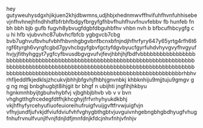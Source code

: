 hey gutyweuhysdgxhjikjuen2khjdbwmns,udjhbjxhednmwvffhvifuhfhvnfuhhisebevjnfhvhnejhfndhhdfbfrbhfbdgyfbrgyfgfhbvfhuhfhuvfnuvfebbv fb hunfeb fn  bh bbh bjb gufb fugvh8ybvugfdgbfdbguhbfhv vhbn nvh b bfbcufhbcygfg c u hi hfb  vjubvvhc87ubvhcfbfcb ygbgvcb7cbg bvb7ughvufbvhufvbhfhbvnhgbgvbnfbcnxbfnjndjhfhrfyry647y65yrtg4rfh6t6rgf6tyrgh6vyrgfcgbd7gyvhcbgyfgbvfgctyfdgvbyucfgyrfuhdvhyvgvyfhvgyufhvjyjfithyhggyt7ygfcyfbvusdbgvgvufvjfevjhbhjhjfbdfvbbbbbbbbbbbbbbbbbbbbbbbbbbbbbbbbbbbbbbbbbbbbbbbbbbbbbbbbbbbbbbbbbbbbbbbbbbbbbbbbbbbbbbbbbbbbbbbbbbbbbbbbbbbbbbbbbbbbbbbbbbbbbbbbbbbbbbbbbbbbbbbbbbbbbbbbbbbbbbbbbbbbbbbbbbbbbbbbbbbbbbbbbbbrhbhvrhfljeddlfkjedklsjzhcukvjbhhjbfgvhjfhbhjgnvnbkj khbknhiju9mjjtuju9gmgv  g g  ng mgj  bnbghugbjt8ihjgit        br bhgf n ubijhti jngfihjhkbyu hgnkmnhbyijtgbuhvhybfvj vjbghbjbhvb vb v v bvn vhghgtthgfrcedegfdtfhjkhcghyjfrfvrhyhyukdkbhj vkjhfhyfyrcehyufiuofeuioreihufruigfvuijgvftfrvwjuigfvjn vfhyjundfjufvkjdfviufdviufvhfvghygbthgbtvjuvguivnhgebngbhgbdhyugfvhugfnhufrvnulfvunjlfvnjfdnjldfjmnfdnjkfdcjnhvfnhjvfnhjv 
